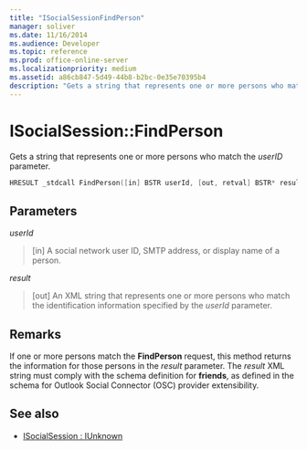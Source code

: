 ```yaml
---
title: "ISocialSessionFindPerson"
manager: soliver
ms.date: 11/16/2014
ms.audience: Developer
ms.topic: reference
ms.prod: office-online-server
ms.localizationpriority: medium
ms.assetid: a86cb847-5d49-44b8-b2bc-0e35e70395b4
description: "Gets a string that represents one or more persons who match the userID parameter."
---
```


# ISocialSession::FindPerson

Gets a string that represents one or more persons who match the  _userID_ parameter. 
  
```cpp
HRESULT _stdcall FindPerson([in] BSTR userId, [out, retval] BSTR* result);
```

## Parameters

_userId_
  
> [in] A social network user ID, SMTP address, or display name of a person.
    
_result_
  
> [out] An XML string that represents one or more persons who match the identification information specified by the  _userId_ parameter. 
    
## Remarks

If one or more persons match the **FindPerson** request, this method returns the information for those persons in the _result_ parameter. The  _result_ XML string must comply with the schema definition for **friends**, as defined in the schema for Outlook Social Connector (OSC) provider extensibility. 
  
## See also

- [ISocialSession : IUnknown](isocialsessioniunknown.md)

